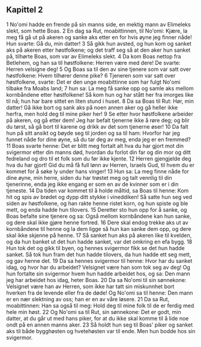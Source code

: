 ## Kapittel 2

1 No'omi hadde en frende på sin manns side, en mektig mann av Elimeleks slekt, som hette Boas.
2 En dag sa Rut, moabittinnen, til No'omi: Kjære, la meg få gå ut på akeren og sanke aks etter en for hvis øyne jeg finner nåde! Hun svarte: Gå du, min datter!
3 Så gikk hun avsted, og hun kom og sanket aks på akeren etter høstfolkene; og det traff seg så at den aker hun sanket på, tilhørte Boas, som var av Elimeleks slekt.
4 Da kom Boas nettop fra Betlehem, og han sa til høstfolkene: Herren være med dere! De svarte: Herren velsigne deg!
5 Og Boas sa til den av sine tjenere som var satt over høstfolkene: Hvem tilhører denne pike?
6 Tjeneren som var satt over høstfolkene, svarte: Det er den unge moabittinne som har fulgt No'omi tilbake fra Moabs land;
7 hun sa: La meg få sanke opp og samle aks mellom kornbåndene etter høstfolkene! Så kom hun og har stått her fra imorges like til nå; hun har bare sittet en liten stund i huset.
8 Da sa Boas til Rut: Hør, min datter! Gå ikke bort og sank aks på noen annen aker og gå heller ikke herfra, men hold deg til mine piker her!
9 Se etter hvor høstfolkene arbeider på akeren, og gå etter dem! Jeg har befalt tjenerne ikke å røre deg; og blir du tørst, så gå bort til karene og drikk av det som tjenerne øser!
10 Da falt hun på sitt ansikt og bøyde seg til jorden og sa til ham: Hvorfor har jeg funnet nåde for dine øyne, så du tar deg av meg, enda jeg er en fremmed?
11 Boas svarte henne: Det er blitt meg fortalt alt hva du har gjort mot din svigermor etter din manns død, hvordan du forlot din far og din mor og ditt fedreland og dro til et folk som du før ikke kjente.
12 Herren gjengjelde deg hva du har gjort! Gid du må få full lønn av Herren, Israels Gud, til hvem du er kommet for å søke ly under hans vinger!
13 Hun sa: La meg finne nåde for dine øyne, min herre, siden du har trøstet meg og talt vennlig til din tjenerinne, enda jeg ikke engang er som en av de kvinner som er i din tjeneste.
14 Da tiden var kommet til å holde måltid, sa Boas til henne: Kom hit og spis av brødet og dypp ditt stykke i vineddiken! Så satte hun seg ved siden av høstfolkene, og han rakte henne ristet korn, og hun spiste og ble mett, og enda hadde hun tilovers.
15 Deretter sto hun opp for å sanke, og Boas befalte sine tjenere og sa: Også mellom kornbåndene kan hun sanke, og dere skal ikke gjøre henne fortred.
16 Dere skal endog trekke aks ut av kornbåndene til henne og la dem ligge så hun kan sanke dem opp, og dere skal ikke skjenne på henne.
17 Så sanket hun aks på akeren like til kvelden, og da hun banket ut det hun hadde sanket, var det omkring en efa bygg.
18 Hun tok det og gikk til byen, og hennes svigermor fikk se det hun hadde sanket. Så tok hun fram det hun hadde tilovers, da hun hadde ett seg mett, og gav henne det.
19 Da sa hennes svigermor til henne: Hvor har du sanket idag, og hvor har du arbeidet? Velsignet være han som tok seg av deg! Og hun fortalte sin svigermor hvem hun hadde arbeidet hos, og sa: Den mann jeg har arbeidet hos idag, heter Boas.
20 Da sa No'omi til sin sønnekone: Velsignet være han av Herren, som ikke har tatt sin miskunnhet bort hverken fra de levende eller fra de døde! Og No'omi sa til henne: Den mann er en nær slektning av oss; han er en av våre løsere.
21 Da sa Rut, moabittinnen: Han sa også til meg: Hold deg til mine folk til de er ferdig med hele min høst.
22 Og No'omi sa til Rut, sin sønnekone: Det er godt, min datter, at du går ut med hans piker, for at du ikke skal komme til å lide noe ondt på en annen manns aker.
23 Så holdt hun seg til Boas' piker og sanket aks til både bygghøsten og hvetehøsten var til ende. Men hun bodde hos sin svigermor.
